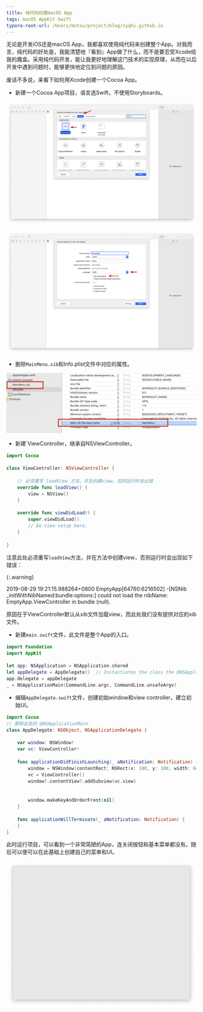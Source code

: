 ```yaml
---
title: 纯代码创建macOS App
tags: macOS AppKit Swift
typora-root-url: /Users/mutsu/project/blog/zyqhi.github.io
---
```


无论是开发iOS还是macOS App，我都喜欢使用纯代码来创建整个App。对我而言，纯代码的好处是，我能清楚地『看到』App做了什么，而不是要忍受Xcode给我的魔盒。采用纯代码开发，能让我更好地理解这门技术的实现原理，从而在以后开发中遇到问题时，能够更快地定位到问题的原因。



废话不多说，来看下如何用Xcode创建一个Cocoa App。

- 新建一个Cocoa App项目，语言选Swift，不使用Storyboards。

![image-20190829200718389](/../../../../../../../media/2019-08-29-empty-macos-app/image-20190829175325569.png)

![image-20190829200718389](/../../../../../../../media/2019-08-29-empty-macos-app/image-20190829200718389.png)

- 删除`MainMenu.xib`和Info.plist文件中对应的属性。

![image-20190829200803372](/../../../../../../../media/2019-08-29-empty-macos-app/image-20190829200803372.png)



- 新建`ViewController，继承自NSViewController。

```swift
import Cocoa

class ViewController: NSViewController {
    
    // 必须重写 loadView 方法，并且创建view，否则运行时会出错
    override func loadView() {
        view = NSView()
    }

    override func viewDidLoad() {
        super.viewDidLoad()
        // Do view setup here.
    }
    
}
```

注意此处必须重写`loadView`方法，并在方法中创建view，否则运行时会出现如下错误：

{:.warning}

2019-08-29 19:21:15.988264+0800 EmptyApp[64760:6216502] -[NSNib _initWithNibNamed:bundle:options:] could not load the nibName: EmptyApp.ViewController in bundle (null).

原因在于ViewController默认从xib文件加载view，而此处我们没有提供对应的xib文件。



-  新建`main.swift`文件，此文件是整个App的入口。

```swift
import Foundation
import AppKit

let app: NSApplication = NSApplication.shared
let appDelegate = AppDelegate()  // Instantiates the class the @NSApplicationMain was attached to
app.delegate = appDelegate
_ = NSApplicationMain(CommandLine.argc, CommandLine.unsafeArgv)
```



- 编辑`AppDelegate.swift`文件，创建初始window和view controller，建立初始UI。

```swift
import Cocoa
// 删除此处的 @NSApplicationMain
class AppDelegate: NSObject, NSApplicationDelegate {

    var window: NSWindow!
    var vc: ViewController!

    func applicationDidFinishLaunching(_ aNotification: Notification) {
        window = NSWindow(contentRect: NSRect(x: 100, y: 100, width: 640, height: 480), styleMask: .resizable, backing: .buffered, defer: false)
        vc = ViewController()
        window?.contentView?.addSubview(vc.view)
        
        
        window.makeKeyAndOrderFront(nil)
    }

    func applicationWillTerminate(_ aNotification: Notification) {
    }
}
```

此时运行项目，可以看到一个非常简陋的App，连关闭按钮和基本菜单都没有。随后可以便可以在此基础上创建自己的菜单和UI。

![image-20190829200827801](/../../../../../../../media/2019-08-29-empty-macos-app/image-20190829200827801.png)
